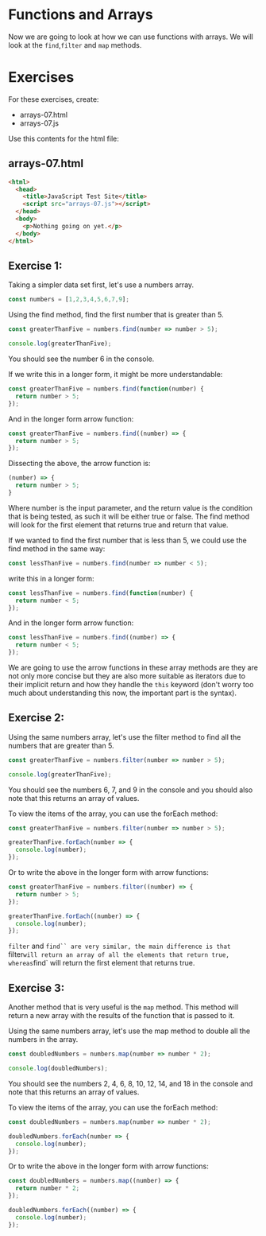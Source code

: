 # Functions and Arrays

Now we are going to look at how we can use functions with arrays.  We will look at the `find`,`filter` and `map` methods.

# Exercises

For these exercises, create:

- arrays-07.html
- arrays-07.js

Use this contents for the html file:

## arrays-07.html

```html
<html> 
  <head>
    <title>JavaScript Test Site</title>
    <script src="arrays-07.js"></script>
  </head>
  <body>
    <p>Nothing going on yet.</p>
  </body>
</html>
```

## Exercise 1:

Taking a simpler data set first, let's use a numbers array.

```javascript
const numbers = [1,2,3,4,5,6,7,9];
```

Using the find method, find the first number that is greater than 5.

```javascript
const greaterThanFive = numbers.find(number => number > 5);

console.log(greaterThanFive);
```

You should see the number 6 in the console.

If we write this in a longer form, it might be more understandable:

```javascript
const greaterThanFive = numbers.find(function(number) {
  return number > 5;
});
```

And in the longer form arrow function:

```javascript
const greaterThanFive = numbers.find((number) => {
  return number > 5;
});
```

Dissecting the above, the arrow function is:

```javascript
(number) => {
  return number > 5;
}
```

Where number is the input parameter, and the return value is the condition that is being tested, as such it will be either true or false.  The find method will look for the first element that returns true and return that value.

If we wanted to find the first number that is less than 5, we could use the find method in the same way:

```javascript
const lessThanFive = numbers.find(number => number < 5);
```

write this in a longer form:

```javascript
const lessThanFive = numbers.find(function(number) {
  return number < 5;
});
```

And in the longer form arrow function:

```javascript
const lessThanFive = numbers.find((number) => {
  return number < 5;
});
```

We are going to use the arrow functions in these array methods are they are not only more concise but they are also more suitable as iterators due to their implicit return and how they handle the `this` keyword (don't worry too much about understanding this now, the important part is the syntax).

## Exercise 2:

Using the same numbers array, let's use the filter method to find all the numbers that are greater than 5.

```javascript
const greaterThanFive = numbers.filter(number => number > 5);

console.log(greaterThanFive);
```

You should see the numbers 6, 7, and 9 in the console and you should also note that this returns an array of values.

To view the items of the array, you can use the forEach method:

```javascript
const greaterThanFive = numbers.filter(number => number > 5);

greaterThanFive.forEach(number => {
  console.log(number);
});
```

Or to write the above in the longer form with arrow functions:

```javascript
const greaterThanFive = numbers.filter((number) => {
  return number > 5;
});

greaterThanFive.forEach((number) => {
  console.log(number);
});
```

`filter` and `find`` are very similar, the main difference is that `filter` will return an array of all the elements that return true, whereas `find` will return the first element that returns true.

## Exercise 3:

Another method that is very useful is the `map` method.  This method will return a new array with the results of the function that is passed to it.

Using the same numbers array, let's use the map method to double all the numbers in the array.

```javascript
const doubledNumbers = numbers.map(number => number * 2);

console.log(doubledNumbers);
```

You should see the numbers 2, 4, 6, 8, 10, 12, 14, and 18 in the console and note that this returns an array of values.

To view the items of the array, you can use the forEach method:

```javascript
const doubledNumbers = numbers.map(number => number * 2);

doubledNumbers.forEach(number => {
  console.log(number);
});
```


Or to write the above in the longer form with arrow functions:

```javascript
const doubledNumbers = numbers.map((number) => {
  return number * 2;
});

doubledNumbers.forEach((number) => {
  console.log(number);
});
```

